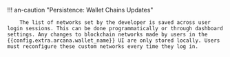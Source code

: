 !!! an-caution "Persistence: Wallet Chains Updates"
        
        The list of networks set by the developer is saved across user login sessions. This can be done programmatically or through dashboard settings. Any changes to blockchain networks made by users in the {{config.extra.arcana.wallet_name}} UI are only stored locally. Users must reconfigure these custom networks every time they log in.
